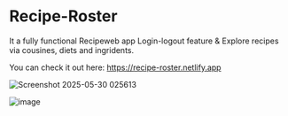 # Recipe-Roster
It a fully functional Recipeweb app Login-logout feature & Explore recipes via cousines, diets and ingridents.

You can check it out here: https://recipe-roster.netlify.app

![Screenshot 2025-05-30 025613](https://github.com/user-attachments/assets/a9750ba7-cce3-4411-afa6-4f50f4aeafc1)

![image](https://github.com/user-attachments/assets/1093b7b5-dca1-4d80-a99f-97b41c72fbc9)
